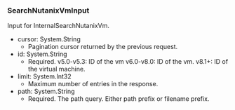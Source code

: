 ### SearchNutanixVmInput
Input for InternalSearchNutanixVm.

- cursor: System.String
  - Pagination cursor returned by the previous request.
- id: System.String
  - Required. v5.0-v5.3: ID of the vm
      v6.0-v8.0: ID of the vm.
      v8.1+: ID of the virtual machine.
- limit: System.Int32
  - Maximum number of entries in the response.
- path: System.String
  - Required. The path query. Either path prefix or filename prefix.

